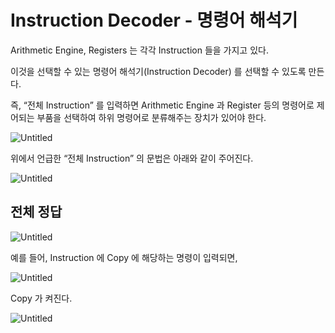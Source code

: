 # Instruction Decoder - 명령어 해석기

Arithmetic Engine, Registers 는 각각 Instruction 들을 가지고 있다.

이것을 선택할 수 있는 명령어 해석기(Instruction Decoder) 를 선택할 수 있도록 만든다.

즉, “전체 Instruction” 를 입력하면 Arithmetic Engine 과 Register 등의 명령어로 제어되는 부품을 선택하여 하위 명령어로 분류해주는 장치가 있어야 한다.

![Untitled](Instruction%20Decoder%20-%20%E1%84%86%E1%85%A7%E1%86%BC%E1%84%85%E1%85%A7%E1%86%BC%E1%84%8B%E1%85%A5%20%E1%84%92%E1%85%A2%E1%84%89%E1%85%A5%E1%86%A8%E1%84%80%E1%85%B5%201bc80ae0869c8109b3affd4d629bbc23/Untitled.png)

위에서 언급한 “전체 Instruction” 의 문법은 아래와 같이 주어진다.

![Untitled](Instruction%20Decoder%20-%20%E1%84%86%E1%85%A7%E1%86%BC%E1%84%85%E1%85%A7%E1%86%BC%E1%84%8B%E1%85%A5%20%E1%84%92%E1%85%A2%E1%84%89%E1%85%A5%E1%86%A8%E1%84%80%E1%85%B5%201bc80ae0869c8109b3affd4d629bbc23/Untitled%201.png)

## 전체 정답

![Untitled](Instruction%20Decoder%20-%20%E1%84%86%E1%85%A7%E1%86%BC%E1%84%85%E1%85%A7%E1%86%BC%E1%84%8B%E1%85%A5%20%E1%84%92%E1%85%A2%E1%84%89%E1%85%A5%E1%86%A8%E1%84%80%E1%85%B5%201bc80ae0869c8109b3affd4d629bbc23/Untitled%202.png)

예를 들어, Instruction 에 Copy 에 해당하는 명령이 입력되면,

![Untitled](Instruction%20Decoder%20-%20%E1%84%86%E1%85%A7%E1%86%BC%E1%84%85%E1%85%A7%E1%86%BC%E1%84%8B%E1%85%A5%20%E1%84%92%E1%85%A2%E1%84%89%E1%85%A5%E1%86%A8%E1%84%80%E1%85%B5%201bc80ae0869c8109b3affd4d629bbc23/Untitled%203.png)

Copy 가 켜진다.

![Untitled](Instruction%20Decoder%20-%20%E1%84%86%E1%85%A7%E1%86%BC%E1%84%85%E1%85%A7%E1%86%BC%E1%84%8B%E1%85%A5%20%E1%84%92%E1%85%A2%E1%84%89%E1%85%A5%E1%86%A8%E1%84%80%E1%85%B5%201bc80ae0869c8109b3affd4d629bbc23/Untitled%204.png)